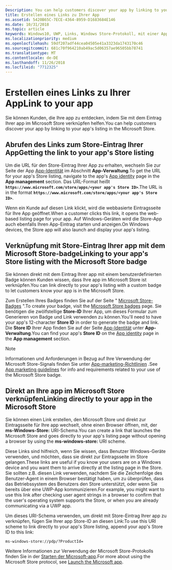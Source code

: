 ```yaml
---
Description: You can help customers discover your app by linking to your app's listing in the Microsoft Store.
title: Erstellen eines Links zu Ihrer App
ms.assetid: 5420B65C-7ECE-4364-8959-D1683684E146
ms.date: 10/31/2018
ms.topic: article
keywords: Windows10, UWP, Links, Windows Store-Protokoll, mit einer App verknüpfen, App verknüpfen
ms.localizationpriority: medium
ms.openlocfilehash: 59df207adf44cea04505e41a3323da1743170c46
ms.sourcegitcommit: 681c70f964210ab49ac5d06357ae96505bb78741
ms.translationtype: MT
ms.contentlocale: de-DE
ms.lasthandoff: 11/26/2018
ms.locfileid: "7712325"
---
```

# <a name="link-to-your-app"></a><span data-ttu-id="edb4a-103">Erstellen eines Links zu Ihrer App</span><span class="sxs-lookup"><span data-stu-id="edb4a-103">Link to your app</span></span>


<span data-ttu-id="edb4a-104">Sie können Kunden, die Ihre app zu entdecken, indem Sie mit dem Eintrag Ihrer app im Microsoft Store verknüpfen helfen.</span><span class="sxs-lookup"><span data-stu-id="edb4a-104">You can help customers discover your app by linking to your app's listing in the Microsoft Store.</span></span>

## <a name="getting-the-link-to-your-apps-store-listing"></a><span data-ttu-id="edb4a-105">Abrufen des Links zum Store-Eintrag Ihrer App</span><span class="sxs-lookup"><span data-stu-id="edb4a-105">Getting the link to your app's Store listing</span></span>

<span data-ttu-id="edb4a-106">Um die URL für den Store-Eintrag Ihrer App zu erhalten, wechseln Sie zur Seite der App [App-Identität](view-app-identity-details.md) im Abschnitt **App-Verwaltung**.</span><span class="sxs-lookup"><span data-stu-id="edb4a-106">To get the URL for your app's Store listing, navigate to the app's [App identity](view-app-identity-details.md) page in the **App management** section.</span></span> <span data-ttu-id="edb4a-107">Das URL-Format heißt **`https://www.microsoft.com/store/apps/<your app's Store ID>`**.</span><span class="sxs-lookup"><span data-stu-id="edb4a-107">The URL is in the format **`https://www.microsoft.com/store/apps/<your app's Store ID>`**.</span></span>

<span data-ttu-id="edb4a-108">Wenn ein Kunde auf diesen Link klickt, wird die webbasierte Eintragsseite für Ihre App geöffnet.</span><span class="sxs-lookup"><span data-stu-id="edb4a-108">When a customer clicks this link, it opens the web-based listing page for your app.</span></span> <span data-ttu-id="edb4a-109">Auf Windows-Geräten wird die Store-App auch ebenfalls Ihren App-Eintrag starten und anzeigen.</span><span class="sxs-lookup"><span data-stu-id="edb4a-109">On Windows devices, the Store app will also launch and display your app's listing.</span></span>


## <a name="linking-to-your-apps-store-listing-with-the-microsoft-store-badge"></a><span data-ttu-id="edb4a-110">Verknüpfung mit Store-Eintrag Ihrer app mit dem Microsoft Store-badge</span><span class="sxs-lookup"><span data-stu-id="edb4a-110">Linking to your app's Store listing with the Microsoft Store badge</span></span>

<span data-ttu-id="edb4a-111">Sie können direkt mit dem Eintrag Ihrer app mit einem benutzerdefinierten Badge können Kunden wissen, dass Ihre app im Microsoft Store ist verknüpfen.</span><span class="sxs-lookup"><span data-stu-id="edb4a-111">You can link directly to your app's listing with a custom badge to let customers know your app is in the Microsoft Store.</span></span>

<span data-ttu-id="edb4a-112">Zum Erstellen Ihres Badges finden Sie auf der Seite " [Microsoft Store-Badges](http://go.microsoft.com/fwlink/p/?LinkID=534236) ".</span><span class="sxs-lookup"><span data-stu-id="edb4a-112">To create your badge, visit the [Microsoft Store badges](http://go.microsoft.com/fwlink/p/?LinkID=534236) page.</span></span> <span data-ttu-id="edb4a-113">Sie benötigen die zwölfstellige **Store-ID** Ihrer App, um dieses Formular zum Generieren von Badge und Link verwenden zu können.</span><span class="sxs-lookup"><span data-stu-id="edb4a-113">You'll need to have your app's 12-character **Store ID** in order to generate the badge and link.</span></span> <span data-ttu-id="edb4a-114">Die **Store ID** Ihrer App finden Sie auf der Seite [App-Identität](view-app-identity-details.md) unter **App-Verwaltung**.</span><span class="sxs-lookup"><span data-stu-id="edb4a-114">You can find your app's **Store ID** on the [App identity](view-app-identity-details.md) page in the **App management** section.</span></span>

> [!NOTE]
> <span data-ttu-id="edb4a-115">Informationen und Anforderungen in Bezug auf Ihre Verwendung der Microsoft Store-Signals finden Sie unter [App-marketing-Richtlinien](app-marketing-guidelines.md) .</span><span class="sxs-lookup"><span data-stu-id="edb4a-115">See [App marketing guidelines](app-marketing-guidelines.md) for info and requirements related to your use of the Microsoft Store badge.</span></span>


## <a name="linking-directly-to-your-app-in-the-microsoft-store"></a><span data-ttu-id="edb4a-116">Direkt an Ihre app im Microsoft Store verknüpfen</span><span class="sxs-lookup"><span data-stu-id="edb4a-116">Linking directly to your app in the Microsoft Store</span></span>

<span data-ttu-id="edb4a-117">Sie können einen Link erstellen, den Microsoft Store und direkt zur Eintragsseite für Ihre app wechselt, ohne einen Browser öffnen, mit, der **ms-Windows-Store:** URI-Schema.</span><span class="sxs-lookup"><span data-stu-id="edb4a-117">You can create a link that launches the Microsoft Store and goes directly to your app's listing page without opening a browser by using the **ms-windows-store:** URI scheme.</span></span>

<span data-ttu-id="edb4a-118">Diese Links sind hilfreich, wenn Sie wissen, dass Benutzer Windows-Geräte verwenden, und möchten, dass sie direkt zur Eintragsseite im Store gelangen.</span><span class="sxs-lookup"><span data-stu-id="edb4a-118">These links are useful if you know your users are on a Windows device and you want them to arrive directly at the listing page in the Store.</span></span> <span data-ttu-id="edb4a-119">Sie sollten z.B. diesen Link verwenden, nachdem Sie die Zeichenfolge des Benutzer-Agent in einem Browser bestätigt haben, um zu überprüfen, dass das Betriebssystem des Benutzers den Store unterstützt, oder wenn Sie bereits über eine UWP-App kommunizieren.</span><span class="sxs-lookup"><span data-stu-id="edb4a-119">For example, you might want to use this link after checking user agent strings in a browser to confirm that the user's operating system supports the Store, or when you are already communicating via a UWP app.</span></span>

<span data-ttu-id="edb4a-120">Um dieses URI-Schema verwenden, um direkt mit Store-Eintrag Ihrer app zu verknüpfen, fügen Sie Ihrer app Store-ID an diesen Link:</span><span class="sxs-lookup"><span data-stu-id="edb4a-120">To use this URI scheme to link directly to your app's Store listing, append your app's Store ID to this link:</span></span>

`ms-windows-store://pdp/?ProductId=`

<span data-ttu-id="edb4a-121">Weitere Informationen zur Verwendung der Microsoft Store-Protokolls finden Sie in der [Starten der Microsoft-app](../launch-resume/launch-store-app.md).</span><span class="sxs-lookup"><span data-stu-id="edb4a-121">For more about using the Microsoft Store protocol, see [Launch the Microsoft app](../launch-resume/launch-store-app.md).</span></span>

 

 




